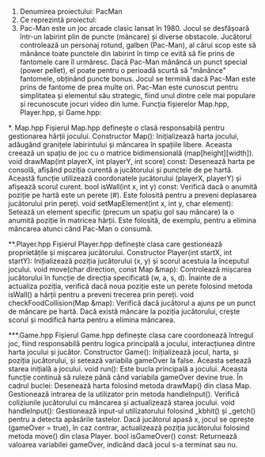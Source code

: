1. Denumirea proiectului: PacMan 
2. Ce reprezintă proiectul:
3. Pac-Man este un joc arcade clasic lansat în 1980. Jocul se desfășoară într-un labirint plin de puncte (mâncare) și diverse obstacole. Jucătorul controlează un personaj rotund, galben (Pac-Man), al cărui scop este să mănânce toate punctele din labirint în timp ce evită să fie prins de fantomele care îl urmăresc. Dacă Pac-Man mănâncă un punct special (power pellet), el poate pentru o perioadă scurtă să "mănânce" fantomele, obținând puncte bonus. Jocul se termină dacă Pac-Man este prins de fantome de prea multe ori. Pac-Man este cunoscut pentru simplitatea și elementul său strategic, fiind unul dintre cele mai populare și recunoscute jocuri video din lume.
Funcția fișierelor Map.hpp, Player.hpp, și Game.hpp:

*. Map.hpp Fișierul Map.hpp definește o clasă responsabilă pentru gestionarea hărții jocului. Constructor Map(): Inițializează harta jocului, adăugând granițele labirintului și mâncarea în spațiile libere. Aceasta creează un spațiu de joc cu o matrice bidimensională (map[height][width]). void drawMap(int playerX, int playerY, int score) const: Desenează harta pe consolă, afișând poziția curentă a jucătorului și punctele de pe hartă. Această funcție utilizează coordonatele jucătorului (playerX, playerY) și afișează scorul curent. bool isWall(int x, int y) const: Verifică dacă o anumită poziție pe hartă este un perete (#). Este folosită pentru a preveni deplasarea jucătorului prin pereți. void setMapElement(int x, int y, char element): Setează un element specific (precum un spațiu gol sau mâncare) la o anumită poziție în matricea hărții. Este folosită, de exemplu, pentru a elimina mâncarea atunci când Pac-Man o consumă.

**.Player.hpp Fișierul Player.hpp definește clasa care gestionează proprietățile și mișcarea jucătorului. Constructor Player(int startX, int startY): Inițializează poziția jucătorului (x, y) și scorul acestuia la începutul jocului. void move(char direction, const Map &map): Controlează mișcarea jucătorului în funcție de direcția specificată (w, a, s, d). Înainte de a actualiza poziția, verifică dacă noua poziție este un perete folosind metoda isWall() a hărții pentru a preveni trecerea prin pereți. void checkFoodCollision(Map &map): Verifică dacă jucătorul a ajuns pe un punct de mâncare pe hartă. Dacă există mâncare la poziția jucătorului, crește scorul și modifică harta pentru a elimina mâncarea.

***.Game.hpp Fișierul Game.hpp definește clasa care coordonează întregul joc, fiind responsabilă pentru logica principală a jocului, interacțiunea dintre harta jocului și jucător. Constructor Game(): Inițializează jocul, harta, și poziția jucătorului, și setează variabila gameOver la false. Aceasta setează starea inițială a jocului. void run(): Este bucla principală a jocului. Aceasta funcție continuă să ruleze până când variabila gameOver devine true. În cadrul buclei: Desenează harta folosind metoda drawMap() din clasa Map. Gestionează intrarea de la utilizator prin metoda handleInput(). Verifică coliziunile jucătorului cu mâncarea și actualizează starea jocului. void handleInput(): Gestionează input-ul utilizatorului folosind _kbhit() și _getch() pentru a detecta apăsările tastelor. Dacă jucătorul apasă x, jocul se oprește (gameOver = true), în caz contrar, actualizează poziția jucătorului folosind metoda move() din clasa Player. bool isGameOver() const: Returnează valoarea variabilei gameOver, indicând dacă jocul s-a terminat sau nu.

